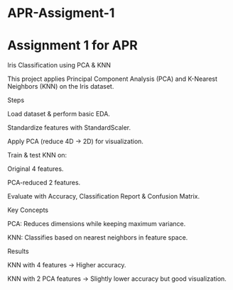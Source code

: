 # APR-Assigment-1
# Assignment 1 for APR

Iris Classification using PCA & KNN

This project applies Principal Component Analysis (PCA) and K-Nearest Neighbors (KNN) on the Iris dataset.

Steps

Load dataset & perform basic EDA.

Standardize features with StandardScaler.

Apply PCA (reduce 4D → 2D) for visualization.

Train & test KNN on:

Original 4 features.

PCA-reduced 2 features.

Evaluate with Accuracy, Classification Report & Confusion Matrix.

Key Concepts

PCA: Reduces dimensions while keeping maximum variance.

KNN: Classifies based on nearest neighbors in feature space.

Results

KNN with 4 features → Higher accuracy.

KNN with 2 PCA features → Slightly lower accuracy but good visualization.
